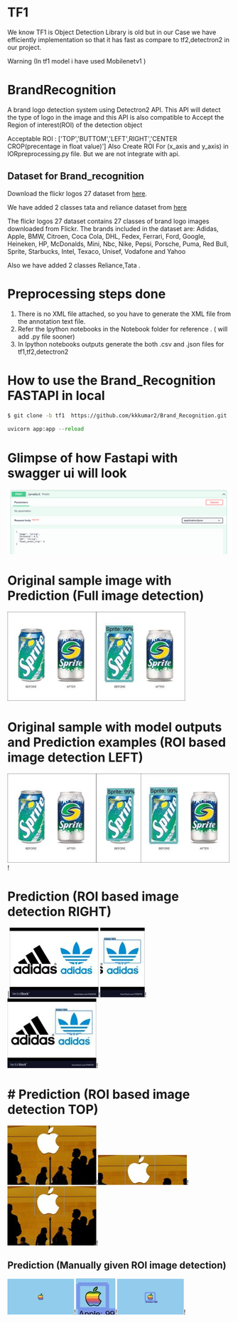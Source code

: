 # TF1

We know TF1 is Object Detection Library is old but in our Case we have efficiently 
implementation so that it has fast as compare to tf2,detectron2 in our project.

Warning (In tf1 model i have used Mobilenetv1 )

# BrandRecognition

A brand logo detection system using Detectron2 API. This API will detect the type of logo in the image and this API is also compatible to Accept the Region of interest(ROI) of the detection object 

Acceptable ROI :  ['TOP','BUTTOM','LEFT',RIGHT','CENTER CROP(precentage in float value)']
Also Create ROI For (x_axis and y_axis) in IORpreprocessing.py file. But we are not integrate with api. 

## Dataset for Brand_recognition

 Download the flickr logos 27 dataset from [here](http://image.ntua.gr/iva/datasets/flickr_logos/).
 
 We have added 2 classes tata and reliance dataset from [here](https://drive.google.com/file/d/1WikYMsqYD9KI-VZy8JfxXJv7TwUkvfx4/view)
 

   The flickr logos 27 dataset contains 27 classes of brand logo images downloaded from Flickr. The brands included in the dataset are: Adidas, Apple, BMW, Citroen, Coca Cola, DHL, Fedex, Ferrari, Ford, Google, Heineken, HP, McDonalds, Mini, Nbc, Nike, Pepsi, Porsche, Puma, Red Bull, Sprite, Starbucks, Intel, Texaco, Unisef, Vodafone and Yahoo

   Also we have added 2 classes Reliance,Tata .



# Preprocessing steps done

1) There is no XML file attached, so you have to generate the XML file from the annotation text file.
2) Refer the Ipython notebooks in the Notebook folder for reference . ( will add .py file sooner)
3) In Ipython notebooks outputs generate the both .csv and .json files for tf1,tf2,detectron2

# How to use the Brand_Recognition FASTAPI in local

   ```bash
   $ git clone -b tf1  https://github.com/kkkumar2/Brand_Recognition.git
   ```
   ```python
   uvicorn app:app --reload
   ``` 
# Glimpse of how Fastapi with swagger ui will look

![example1](img/fastapi.png)

# Original sample image with Prediction (Full image detection)

![example1](img/sprite.jpg)![example1](img/image_none.jpg)

#  Original sample with model outputs and Prediction examples (ROI based image detection LEFT)

![example1](img/sprite.jpg)![example1](img/output_left.jpg)![example1](img/image_none.jpg)!


# Prediction (ROI based image detection RIGHT)

|![example1](img/input_right%20adidais.jpg)!![example1](img/output_right%20.jpg)!![example1](img/ouput_right_user.jpg)!

# # Prediction (ROI based image detection TOP)
![example1](img/input_top.jpg)!![example1](img/output_top.jpg)!![example1](img/image_top.jpg)!

## Prediction (Manually given ROI  image  detection)
![example1](img/inputapple.jpg)!![example1](img/output_xyaxis.jpg)!![example1](img/xyaxis.jpg)!